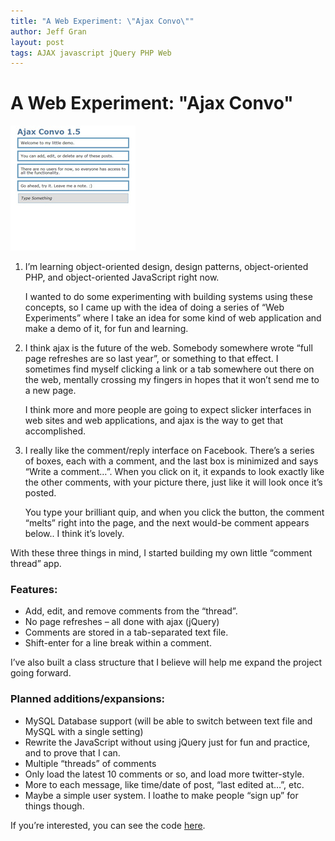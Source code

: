 ```yaml
---
title: "A Web Experiment: \"Ajax Convo\""
author: Jeff Gran
layout: post
tags: AJAX javascript jQuery PHP Web
---
```

# A Web Experiment: "Ajax Convo"

![Ajax Convo][1]

 [1]: /img/ac.jpg "ac"

1.  I’m learning object-oriented design, design patterns, object-oriented PHP, and object-oriented JavaScript right now.

    I wanted to do some experimenting with building systems using these concepts, so I came up with the idea of doing a series of “Web Experiments” where I take an idea for some kind of web application and make a demo of it, for fun and learning.

2.  I think ajax is the future of the web. Somebody somewhere wrote “full page refreshes are so last year”, or something to that effect. I sometimes find myself clicking a link or a tab somewhere out there on the web, mentally crossing my fingers in hopes that it won’t send me to a new page.

    I think more and more people are going to expect slicker interfaces in web sites and web applications, and ajax is the way to get that accomplished.

3.  I really like the comment/reply interface on Facebook. There’s a series of boxes, each with a comment, and the last box is minimized and says “Write a comment…”. When you click on it, it expands to look exactly like the other comments, with your picture there, just like it will look once it’s posted.

    You type your brilliant quip, and when you click the button, the comment “melts” right into the page, and the next would-be comment appears below.. I think it’s lovely.

With these three things in mind, I started building my own little “comment thread” app. 

### Features:

*   Add, edit, and remove comments from the “thread”.
*   No page refreshes – all done with ajax (jQuery)
*   Comments are stored in a tab-separated text file.
*   Shift-enter for a line break within a comment.

I’ve also built a class structure that I believe will help me expand the project going forward. 

### Planned additions/expansions:

*   MySQL Database support (will be able to switch between text file and MySQL with a single setting)
*   Rewrite the JavaScript without using jQuery just for fun and practice, and to prove that I can.
*   Multiple “threads” of comments
*   Only load the latest 10 comments or so, and load more twitter-style.
*   More to each message, like time/date of post, “last edited at…”, etc.
*   Maybe a simple user system. I loathe to make people “sign up” for things though.

If you’re interested, you can see the code [here][2].

 [2]: https://github.com/jeffgran/ajax-convo "Ajax Convo Github Repo"
